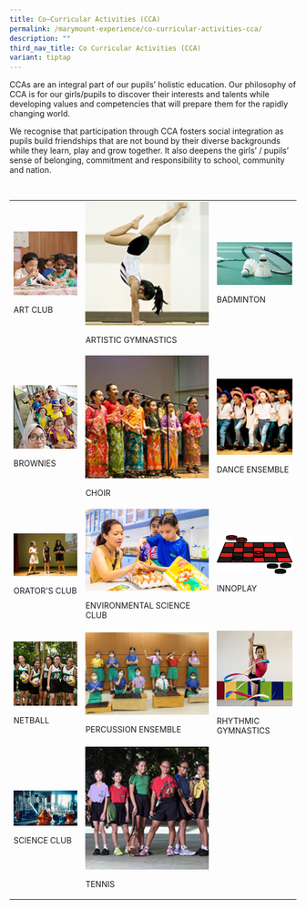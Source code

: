 ```yaml
---
title: Co–Curricular Activities (CCA)
permalink: /marymount-experience/co-curricular-activities-cca/
description: ""
third_nav_title: Co Curricular Activities (CCA)
variant: tiptap
---
```

<p>CCAs are an integral part of our pupils’ holistic education. Our philosophy
of CCA is for our girls/pupils to discover their interests and talents
while developing values and competencies that will prepare them for the
rapidly changing world.&nbsp;</p>
<p>We recognise that participation through CCA fosters social integration
as pupils build friendships that are not bound by their diverse backgrounds
while they learn, play and grow together. It also deepens the girls’ /
pupils’ sense of belonging, commitment and responsibility to school, community
and nation.</p>
<p>
<br>
</p>
<table style="minWidth: 75px">
<colgroup>
<col>
<col>
<col>
</colgroup>
<tbody>
<tr>
<td rowspan="1" colspan="1">
<div class="isomer-image-wrapper">
<img style="width: 100%" height="auto" width="100%" alt="c1" src="/images/cca1.jpg">
</div>
<p>ART CLUB</p>
</td>
<td rowspan="1" colspan="1">
<div class="isomer-image-wrapper">
<img style="width: 100%" height="auto" width="100%" alt="cca2" src="/images/cca2.jpg">
</div>
<p>ARTISTIC GYMNASTICS</p>
</td>
<td rowspan="1" colspan="1">
<div class="isomer-image-wrapper">
<img style="width: 100%" height="auto" width="100%" alt="cca3" src="/images/badminton.jpeg">
</div>
<p>BADMINTON</p>
</td>
</tr>
<tr>
<td rowspan="1" colspan="1">
<div class="isomer-image-wrapper">
<img style="width: 100%" height="auto" width="100%" alt="cca3" src="/images/cca3.jpg">
</div>
<p>BROWNIES</p>
</td>
<td rowspan="1" colspan="1">
<div class="isomer-image-wrapper">
<img style="width: 100%" height="auto" width="100%" alt="cca4" src="/images/cca4.jpg">
</div>
<p>CHOIR</p>
</td>
<td rowspan="1" colspan="1">
<div class="isomer-image-wrapper">
<img style="width: 100%" height="auto" width="100%" alt="cca5" src="/images/cca5.jpg">
</div>
<p>DANCE ENSEMBLE</p>
</td>
</tr>
<tr>
<td rowspan="1" colspan="1"><a class="isomer-image-wrapper" href="/marymount-experience/co-curricular-activities-cca/orators-club/"><img style="width: 100%" height="auto" width="100%" alt="cca6" src="/images/cca6.jpg"></a>
<p>ORATOR'S CLUB</p>
</td>
<td rowspan="1" colspan="1">
<div class="isomer-image-wrapper">
<img style="width: 100%" height="auto" width="100%" alt="cca7" src="/images/Env3.jpeg">
</div>
<p>ENVIRONMENTAL SCIENCE CLUB</p>
</td>
<td rowspan="1" colspan="1">
<div class="isomer-image-wrapper">
<img style="width: 100%" height="auto" width="100%" alt="cca8" src="/images/innoplay.png">
</div>
<p>INNOPLAY</p>
</td>
</tr>
<tr>
<td rowspan="1" colspan="1">
<div class="isomer-image-wrapper">
<img style="width: 100%" height="auto" width="100%" alt="cca8" src="/images/cca8.jpg">
</div>
<p>NETBALL</p>
</td>
<td rowspan="1" colspan="1">
<div class="isomer-image-wrapper">
<img style="width: 100%" height="auto" width="100%" alt="cca9" src="/images/cca9.jpg">
</div>
<p>PERCUSSION ENSEMBLE</p>
</td>
<td rowspan="1" colspan="1">
<div class="isomer-image-wrapper">
<img style="width: 100%" height="auto" width="100%" alt="cca10" src="/images/cca10.jpg">
</div>
<p>RHYTHMIC GYMNASTICS</p>
</td>
</tr>
<tr>
<td rowspan="1" colspan="1">
<div class="isomer-image-wrapper">
<img style="width: 100%" height="auto" width="100%" alt="c1" src="/images/science.jpg">
</div>
<p>SCIENCE CLUB</p>
</td>
<td rowspan="1" colspan="1">
<div class="isomer-image-wrapper">
<img style="width: 100%" height="auto" width="100%" alt="cca11" src="/images/cca11.jpg">
</div>
<p>TENNIS</p>
</td>
<td rowspan="1" colspan="1">
<p></p>
</td>
</tr>
</tbody>
</table>
<p></p>